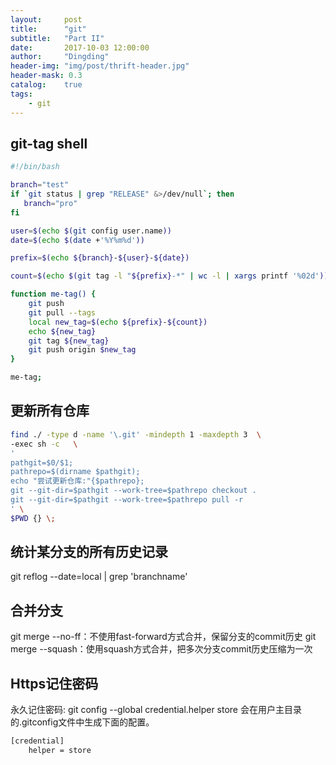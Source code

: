 ```yaml
---
layout:     post
title:      "git"
subtitle:   "Part II"
date:       2017-10-03 12:00:00
author:     "Dingding"
header-img: "img/post/thrift-header.jpg"
header-mask: 0.3
catalog:    true
tags:
    - git
---
```


## git-tag shell
```sh
#!/bin/bash

branch="test"
if `git status | grep "RELEASE" &>/dev/null`; then
   branch="pro"
fi

user=$(echo $(git config user.name))
date=$(echo $(date +'%Y%m%d'))

prefix=$(echo ${branch}-${user}-${date})

count=$(echo $(git tag -l "${prefix}-*" | wc -l | xargs printf '%02d'))

function me-tag() {
    git push
    git pull --tags
    local new_tag=$(echo ${prefix}-${count})
    echo ${new_tag}
    git tag ${new_tag}
    git push origin $new_tag
}

me-tag;
```

## 更新所有仓库
```sh
find ./ -type d -name '\.git' -mindepth 1 -maxdepth 3  \
-exec sh -c   \
'
pathgit=$0/$1;
pathrepo=$(dirname $pathgit);
echo "尝试更新仓库:"{$pathrepo};
git --git-dir=$pathgit --work-tree=$pathrepo checkout . 
git --git-dir=$pathgit --work-tree=$pathrepo pull -r
' \
$PWD {} \;
```

## 统计某分支的所有历史记录
git reflog --date=local | grep 'branchname'



## 合并分支
git merge --no-ff：不使用fast-forward方式合并，保留分支的commit历史
git merge  --squash：使用squash方式合并，把多次分支commit历史压缩为一次

## Https记住密码
永久记住密码: git config --global credential.helper store
会在用户主目录的.gitconfig文件中生成下面的配置。
```sh
[credential]
	helper = store
```
